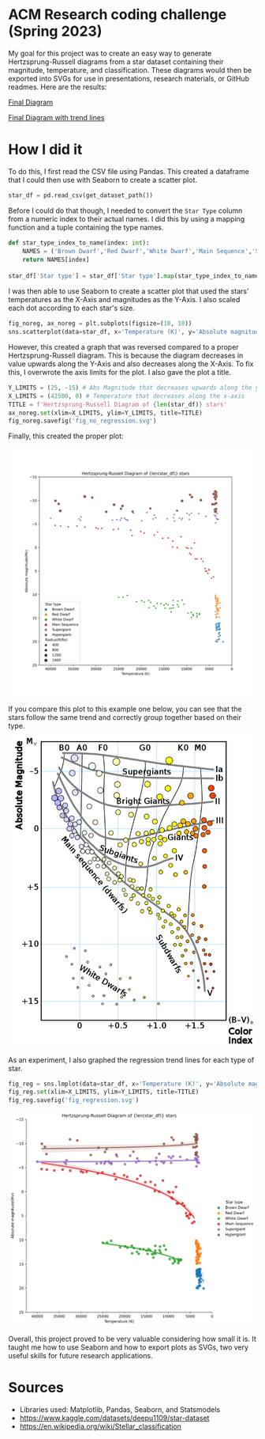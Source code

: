 # ACM Research coding challenge (Spring 2023)

My goal for this project was to create an easy way to generate Hertzsprung-Russell diagrams from a star dataset containing their magnitude, temperature, and classification. These diagrams would then be exported into SVGs for use in presentations, research materials, or GitHub readmes. Here are the results:

[Final Diagram](./fig_no_regression.svg)

[Final Diagram with trend lines](./fig_regression.svg)

# How I did it

To do this, I first read the CSV file using Pandas. This created a dataframe that I could then use with Seaborn to create a scatter plot. 
```python
star_df = pd.read_csv(get_dataset_path())
```

Before I could do that though, I needed to convert the ```Star Type``` column from a numeric index to their actual names. I did this by using a mapping function and a tuple containing the type names.
```python
def star_type_index_to_name(index: int):
    NAMES = ('Brown Dwarf','Red Dwarf','White Dwarf','Main Sequence','Supergiant','Hypergiant')
    return NAMES[index]

star_df['Star type'] = star_df['Star type'].map(star_type_index_to_name)
```

I was then able to use Seaborn to create a scatter plot that used the stars' temperatures as the X-Axis and magnitudes as the Y-Axis. I also scaled each dot according to each star's size.
```python
fig_noreg, ax_noreg = plt.subplots(figsize=(10, 10))
sns.scatterplot(data=star_df, x='Temperature (K)', y='Absolute magnitude(Mv)', hue='Star type', size='Radius(R/Ro)', ax=ax_noreg)
```

However, this created a graph that was reversed compared to a proper Hertzsprung-Russell diagram. This is because the diagram decreases in value upwards along the Y-Axis and also decreases along the X-Axis. To fix this, I overwrote the axis limits for the plot. I also gave the plot a title.
```python
Y_LIMITS = (25, -15) # Abs Magnitude that decreases upwards along the y-axis
X_LIMITS = (42500, 0) # Temperature that decreases along the x-axis
TITLE = f'Hertzsprung-Russell Diagram of {len(star_df)} stars'
ax_noreg.set(xlim=X_LIMITS, ylim=Y_LIMITS, title=TITLE)
fig_noreg.savefig('fig_no_regression.svg')
```

Finally, this created the proper plot:

![HR Diagram Plot](./fig_no_regression.svg)

If you compare this plot to this example one below, you can see that the stars follow the same trend and correctly group together based on their type.
![HR Example Diagram](./wikimedia_hr_diagram.png)

As an experiment, I also graphed the regression trend lines for each type of star.
```python
fig_reg = sns.lmplot(data=star_df, x='Temperature (K)', y='Absolute magnitude(Mv)', hue='Star type', logx=True, height=8)
fig_reg.set(xlim=X_LIMITS, ylim=Y_LIMITS, title=TITLE)
fig_reg.savefig('fig_regression.svg')
```
![HR Diagram Plot With Trend Lines](./fig_regression.svg)

Overall, this project proved to be very valuable considering how small it is. It taught me how to use Seaborn and how to export plots as SVGs, two very useful skills for future research applications.

# Sources
* Libraries used: Matplotlib, Pandas, Seaborn, and Statsmodels
* https://www.kaggle.com/datasets/deepu1109/star-dataset
* https://en.wikipedia.org/wiki/Stellar_classification
